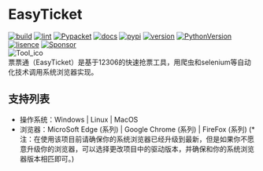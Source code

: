 # EasyTicket
[![build](https://img.shields.io/badge/build-passing-green)](https://github.com/F18-Maverick/EasyTicket/actions)  [![lint](https://img.shields.io/badge/lint-passing-green)](https://github.com/F18-Maverick/EasyTicket/actions/workflows/pylint.yml)  [![Pypacket](https://img.shields.io/badge/PyPacket-passing-green)](https://github.com/F18-Maverick/EasyTicket/actions/workflows/publish.yml)  [![docs](https://img.shields.io/badge/docs-writing-blue)](https://github.com/F18-Maverick/EasyTicket/docs)  [![pypi](https://img.shields.io/badge/PyPI-testing_v0.0.1-red)](https://test.pypi.org/manage/project/easyticket)  [![version](https://img.shields.io/badge/Release-v0.0.1-green)](https://github.com/F18-Maverick/EasyTicket/releases/tag/v0.0.1-alpha)  [![PythonVersion](https://img.shields.io/badge/Python-3.8_|_3.9_|_3.10_|_3.11_|_3.12_|_3.13-blue)](https://github.com/F18-Maverick/EasyTicket)  [![lisence](https://img.shields.io/badge/Lisnece-GNU_GPL_v3.0_or_Later-red)](https://github.com/F18-Maverick/EasyTicket/blob/main/LICENSE)  [![Sponsor](https://img.shields.io/badge/%E2%9D%A4-Sponsor%20me-%23c96198?style=flat&logo=GitHub)](https://github.com/sponsors/F18-Maverick)  
![Tool_ico](https://github.com/F18-Maverick/EasyTicket/blob/main/src/ticket_12306_prog_addition/download_photo.ico)  
票票通（EasyTicket）是基于12306的快速抢票工具，用爬虫和selenium等自动化技术调用系统浏览器实现。  
## 支持列表
* 操作系统：Windows | Linux | MacOS
* 浏览器：MicroSoft Edge (系列) | Google Chrome (系列) | FireFox (系列)
(* 注：在使用该项目前请确保你的系统浏览器已经升级到最新，但是如果你不愿意升级你的浏览器，可以选择更改项目中的驱动版本，并确保和你的系统浏览器版本相匹即可。)
